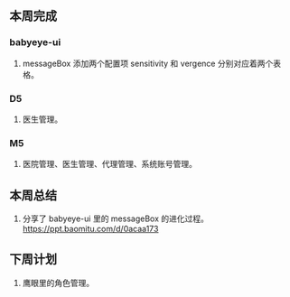 ## 本周完成

### babyeye-ui

1. messageBox 添加两个配置项 sensitivity 和 vergence 分别对应着两个表格。

### D5

1. 医生管理。

### M5

1. 医院管理、医生管理、代理管理、系统账号管理。

## 本周总结

1. 分享了 babyeye-ui 里的 messageBox 的进化过程。https://ppt.baomitu.com/d/0acaa173

## 下周计划

1. 鹰眼里的角色管理。